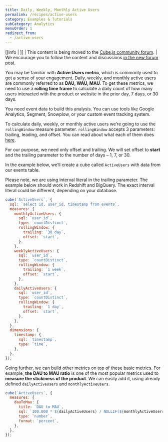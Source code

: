```yaml
---
title: Daily, Weekly, Monthly Active Users
permalink: /recipes/active-users
category: Examples & Tutorials
subCategory: Analytics
menuOrder: 1
redirect_from:
  - /active-users
---
```


<!-- prettier-ignore-start -->
[[info | ]]
| This content is being moved to the [Cube.js community forum](https://forum.cube.dev/).
| We encourage you to follow the content and discussions [in the new forum post](https://forum.cube.dev/t/daily-weekly-monthly-active-users).
<!-- prettier-ignore-end -->

You may be familiar with <b>Active Users metric</b>, which is commonly used to
get a sense of your engagement. Daily, weekly, and monthly active users are
commonly referred to as <b>DAU, WAU, MAU</b>. To get these metrics, we need to
use a <b>rolling time frame</b> to calculate a daily count of how many users
interacted with the product or website in the prior day, 7 days, or 30 days.

You need event data to build this analysis. You can use tools like Google
Analytics, Segment, Snowplow, or your custom event tracking system.

To calculate daily, weekly, or monthly active users we’re going to use the
`rollingWindow` measure parameter. `rollingWindow` accepts 3 parameters:
trailing, leading, and offset. You can read about what each of them does
[here](/schema/reference/measures#rolling-window).

For our purpose, we need only offset and trailing. We will set offset to
<b>start</b> and the trailing parameter to the number of days – 1, 7, or 30.

In the example below, we’ll create a cube called `ActiveUsers` with data from
our events table.

<div class="block help-block">Please note, we are using interval literal in the trailing parameter.
The example below should work in Redshift and BigQuery. The exact interval literal could be different, depending on your database.
</div>

```javascript
cube(`ActiveUsers`, {
  sql: `select id, user_id, timestamp from events`,
  measures: {
    monthlyActiveUsers: {
      sql: `user_id`,
      type: `countDistinct`,
      rollingWindow: {
        trailing: `30 day`,
        offset: `start`,
      },
    },
    weeklyActiveUsers: {
      sql: `user_id`,
      type: `countDistinct`,
      rollingWindow: {
        trailing: `1 week`,
        offset: `start`,
      },
    },
    dailyActiveUsers: {
      sql: `user_id`,
      type: `countDistinct`,
      rollingWindow: {
        trailing: `1 day`,
        offset: `start`,
      },
    },
  },
  dimensions: {
    timestamp: {
      sql: `timestamp`,
      type: `time`,
    },
  },
});
```

Going further, we can build other metrics on top of these basic metrics. For
example, <b>the DAU to MAU ratio</b> is one of the most popular metrics used to
<b>measure the stickiness of the product</b>. We can easily add it, using
already defined `dailyActiveUsers` and `monthlyActiveUsers`.

```javascript
cube(`ActiveUsers`, {
  measures: {
    dauToMau: {
      title: `DAU to MAU`,
      sql: `100.000 * ${dailyActiveUsers} / NULLIF(${monthlyActiveUsers}, 0)`,
      type: `number`,
      format: `percent`,
    },
  },
});
```
